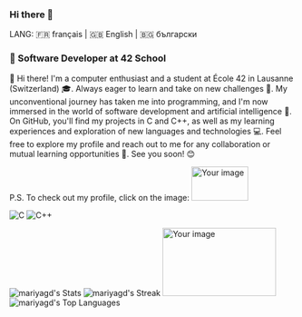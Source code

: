 ### Hi there 👋

LANG:  🇫🇷 français  |  🇬🇧 English  |  🇧🇬 български

### 🚀 Software Developer at 42 School

👋 Hi there! I'm a computer enthusiast and a student at École 42 in Lausanne (Switzerland) 🎓. Always eager to learn and take on new challenges 💪. My unconventional journey has taken me into programming, and I'm now immersed in the world of software development and artificial intelligence 🤖. On GitHub, you'll find my projects in C and C++, as well as my learning experiences and exploration of new languages and technologies 💻. Feel free to explore my profile and reach out to me for any collaboration or mutual learning opportunities 🚀. See you soon! 😊

P.S. To check out my profile, click on the image:
<a href="https://profile.intra.42.fr/users/mdanchev">
    <img src="https://github.com/mariyagd/mariyagd/assets/109855801/88b2e5e7-a6af-4439-8719-ae3ac1e193e1" width="100" height="60" alt="Your image">
</a>



![C](https://img.shields.io/badge/language-C-blue)
![C++](https://img.shields.io/badge/language-C++-orange)

<!-- GitHub Stats Card -->
![mariyagd's Stats](https://github-readme-stats.vercel.app/api?username=mariyagd&theme=vue-dark&show_icons=true&hide_border=true&count_private=false)
![mariyagd's Streak](https://github-readme-streak-stats.herokuapp.com/?user=mariyagd&theme=vue-dark&hide_border=true)
<a href="https://profile.intra.42.fr/users/mdanchev">
    <img src="https://github.com/mariyagd/mariyagd/assets/109855801/88b2e5e7-a6af-4439-8719-ae3ac1e193e1" width="200" height="120" alt="Your image">
</a>
![mariyagd's Top Languages](https://github-readme-stats.vercel.app/api/top-langs/?username=mariyagd&theme=vue-dark&show_icons=true&hide_border=true&layout=compact)
